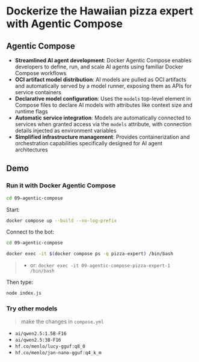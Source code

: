 # Dockerize the Hawaiian pizza expert with Agentic Compose

## Agentic Compose

- **Streamlined AI agent development**: Docker Agentic Compose enables developers to define, run, and scale AI agents using familiar Docker Compose workflows
- **OCI artifact model distribution**: AI models are pulled as OCI artifacts and automatically served by a model runner, exposing them as APIs for service containers
- **Declarative model configuration**: Uses the `models` top-level element in Compose files to declare AI models with attributes like context size and runtime flags
- **Automatic service integration**: Models are automatically connected to services when granted access via the `models` attribute, with connection details injected as environment variables
- **Simplified infrastructure management**: Provides containerization and orchestration capabilities specifically designed for AI agent architectures

## Demo

### Run it with Docker Agentic Compose

```bash terminal-id=terminal-09
cd 09-agentic-compose
```

Start:
```bash terminal-id=terminal-09
docker compose up --build --no-log-prefix
```

Connect to the bot:

```bash terminal-id=terminal-09-bis
cd 09-agentic-compose
```

```bash terminal-id=terminal-09-bis
docker exec -it $(docker compose ps -q pizza-expert) /bin/bash
```

> - or: `docker exec -it 09-agentic-compose-pizza-expert-1 /bin/bash`

Then type:
```bash terminal-id=terminal-09-bis
node index.js
```

### Try other models
> make the changes in `compose.yml`

- `ai/qwen2.5:1.5B-F16`
- `ai/qwen2.5:3B-F16`
- `hf.co/menlo/lucy-gguf:q8_0`
- `hf.co/menlo/jan-nano-gguf:q4_k_m`